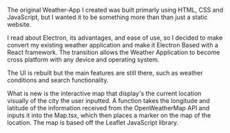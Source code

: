 The original Weather-App I created was built primarly using HTML, CSS and JavaScript, but I wanted it to be something more than than just a static website. 

I read about Electron, its advantages, and ease of use, so I decided to make convert my existing weather application and make it Electron Based with a React framework.
The transition allows the Weather Application to become cross platform with any device and operating system. 

The UI is rebuilt but the main features are still there, such as weather conditions and search functionality. 

What is new is the interactive map that display's the current location visually of the city the user inputted. A function takes the longitude and latitude of the information received
from the OpenWeatherMap API and inputs it into the Map.tsx, which then places a marker on the map of the location. The map is based off  the Leaflet JavaScript library. 
